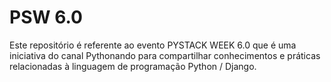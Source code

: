 # PSW 6.0

Este repositório é referente ao evento PYSTACK WEEK 6.0 que é uma iniciativa do canal Pythonando para compartilhar conhecimentos e práticas relacionadas à linguagem de programação Python / Django. 